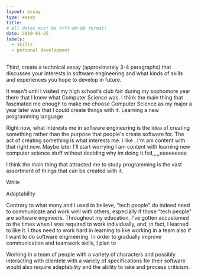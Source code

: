 ```yaml
---
layout: essay
type: essay
title: 
# All dates must be YYYY-MM-DD format!
date: 2019-01-25
labels:
  - skills
  - personal development
---
```


Third, create a technical essay (approximately 3-4 paragraphs) that discusses your interests in software engineering and what kinds of skills and experiences you hope to develop in future.


It wasn't until I visited my high school's club fair during my sophomore year there that I knew what Computer Science was. I think the main thing that fascinated me enough to make me choose Computer Science as my major a year later was that I could create things with it. Learning a new programming language 


Right now, what interests me in software engineering is the idea of creating something rather than the purpose that people's create software for. The act of creating something is what interests me. i like . I'm am content with that right now. Maybe later I'll start worrying I am content with learning new computer science stuff without deciding why im doing it.fsd,,,,,eeeeeeeee

I think the main thing that attracted me to study programming is the vast assortment of things that can be created with it. 

While 









 

Adaptability


Contrary to what many and I used to believe, "tech people" do indeed need to communicate and work well with others, especially if those "tech people" are software engineers. Throughout my education, I've gotten accustomed to the times when I was required to work individually, and, in fact, I learned to like it. I thus need to work hard in learning to like working in a team also if I want to do software engineering. In order to gradually improve communication and teamwork skills, I plan to 

Working in a team of people with a variety of characters and possibly interacting with clientele with a variety of specifications for their software would also require adaptability and the ability to take and process criticism. 







